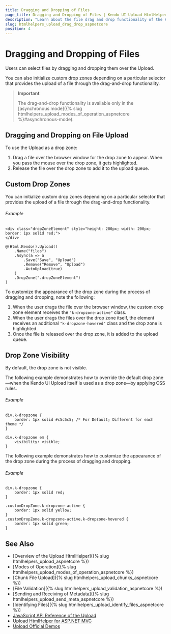 ```yaml
---
title: Dragging and Dropping of Files
page_title: Dragging and Dropping of Files | Kendo UI Upload HtmlHelper for ASP.NET Core
description: "Learn about the file drag and drop functionality of the Kendo UI Upload HtmlHelper for ASP.NET Core (MVC 6 or ASP.NET Core MVC)."
slug: htmlhelpers_upload_drag_drop_aspnetcore
position: 4
---
```


# Dragging and Dropping of Files

Users can select files by dragging and dropping them over the Upload.

You can also initialize custom drop zones depending on a particular selector that provides the upload of a file through the drag-and-drop functionality.

> **Important**
>
> The drag-and-drop functionality is available only in the [asynchronous mode]({% slug htmlhelpers_upload_modes_of_operation_aspnetcore %}#asynchronous-mode).

## Dragging and Dropping on File Upload

To use the Upload as a drop zone:

1. Drag a file over the browser window for the drop zone to appear. When you pass the mouse over the drop zone, it gets highlighted.
1. Release the file over the drop zone to add it to the upload queue.

## Custom Drop Zones

You can initialize custom drop zones depending on a particular selector that provides the upload of a file through the drag-and-drop functionality.

###### Example

```
<div class="dropZoneElement" style="height: 200px; width: 200px; border: 1px solid red;">
</div>

@(Html.Kendo().Upload()
    .Name("files")
    .Async(a => a
        .Save("Save", "Upload")
        .Remove("Remove", "Upload")
        .AutoUpload(true)
    )
    .DropZone(".dropZoneElement")
)
```

To customize the appearance of the drop zone during the process of dragging and dropping, note the following:

1. When the user drags the file over the browser window, the custom drop zone element receives the `"k-dropzone-active"` class.
2. When the user drags the files over the drop zone itself, the element receives an additional `"k-dropzone-hovered"` class and the drop zone is highlighted.
3. Once the file is released over the drop zone, it is added to the upload queue.

## Drop Zone Visibility

By default, the drop zone is not visible.

The following example demonstrates how to override the default drop zone&mdash;when the Kendo UI Upload itself is used as a drop zone&mdash;by applying CSS rules.

###### Example

    div.k-dropzone {
        border: 1px solid #c5c5c5; /* For Default; Different for each theme */
    }

    div.k-dropzone em {
        visibility: visible;
    }

The following example demonstrates how to customize the appearance of the drop zone during the process of dragging and dropping.

###### Example

    div.k-dropzone {
        border: 1px solid red;
    }

    .customDropZone.k-dropzone-active {
        border: 1px solid yellow;
    }
    .customDropZone.k-dropzone-active.k-dropzone-hovered {
        border: 1px solid green;
    }

## See Also

* [Overview of the Upload HtmlHelper]({% slug htmlhelpers_upload_aspnetcore %})
* [Modes of Operation]({% slug htmlhelpers_upload_modes_of_operation_aspnetcore %})
* [Chunk File Upload]({% slug htmlhelpers_upload_chunks_aspnetcore %})
* [File Validation]({% slug htmlhelpers_upload_validation_aspnetcore %})
* [Sending and Receiving of Metadata]({% slug htmlhelpers_upload_send_meta_aspnetcore %})
* [Identifying Files]({% slug htmlhelpers_upload_identify_files_aspnetcore %})
* [JavaScript API Reference of the Upload](http://docs.telerik.com/kendo-ui/api/javascript/ui/upload)
* [Upload HtmlHelper for ASP.NET MVC](http://docs.telerik.com/aspnet-mvc/helpers/upload/overview)
* [Upload Official Demos](http://demos.telerik.com/aspnet-core/upload/index)
